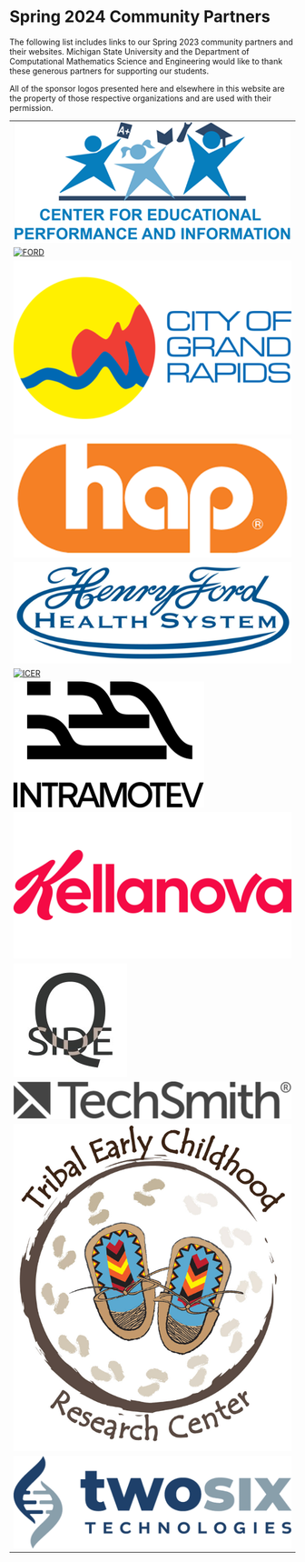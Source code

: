 # Spring 2024 Community Partners

The following list includes links to our Spring 2023  community partners and their websites.  Michigan State University and the Department of Computational Mathematics Science and Engineering would like to thank these generous partners for supporting our students. 

All of the sponsor logos presented here and elsewhere in this website are the property of those respective organizations and are used with their permission. 

| | 
|:---|
| [![CEPI](./assets/img/CEPI.png)](https://www.michigan.gov/cepi) | 
| [![FORD](./assets/img/Ford.png)](http://www.ford.com) | 
| [![City of Grand Rapids](./assets/img/City_of_Grand_Rapids.png)](https://www.grandrapidsmi.gov/) | 
| [![HAP](./assets/img/HAP.png)](http://hap.org) | 
| [![Henry Ford Hospital](./assets/img/HenryFordHospital.png)](https://www.henryford.com/) | 
| [![ICER](./assets/ICER.png)](https://icer.msu.edu/) | 
| [![Intramotev](./assets/img/Intramotev.png)](https://intramotev.com/) | 
| [![Kellanova](./assets/img/Kellanova.png)](https://www.kellanova.com/)  | 
| [![The QSIDE Institute](./assets/img/QSIDE.jpg)](https://qsideinstitute.org/) | 
| [![TechSmith](./assets/img/Techsmith.png)](https://www.techsmith.com/)  | 
| [![Tribal Early Childhood](./assets/img/TEC.png)](https://engage.msu.edu/about/projects/children-youth-and-families/tribal-early-childhood-research-center) | 
| [![TwoSix](./assets/img/twosix.png)](https://twosixtech.com/) | 
